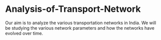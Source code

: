 # Analysis-of-Transport-Network
Our aim is to analyze the various transportation networks in India. We will be studying the various network parameters and how the networks have evolved over time.
